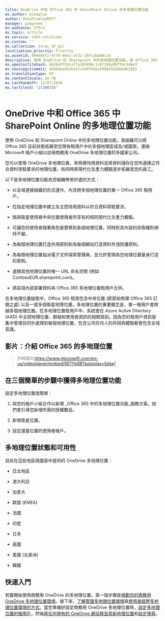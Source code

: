 ```yaml
---
title: OneDrive 中和 Office 365 中 SharePoint Online 的多地理位置功能
ms.author: mikeplum
author: MikePlumleyMSFT
manager: pamgreen
ms.audience: ITPro
ms.topic: article
ms.service: o365-solutions
ms.custom: ''
ms.collection: Strat_SP_gtc
localization_priority: Priority
ms.assetid: 094e86f2-9ff0-40ac-af31-28fcaba00c1d
description: 使用 OneDrive 和 Sharepoint 中的多地理位置功能，將 Office 365 的目前狀態拓展至多個地理區域。
ms.openlocfilehash: b62603759caf7a285896c1c87199a9bf59c546e3
ms.sourcegitcommit: 03bb9edd52b1b7cd49791baf90645828b89b32b5
ms.translationtype: HT
ms.contentlocale: zh-TW
ms.lasthandoff: 12/07/2018
ms.locfileid: "27200726"
---
```

# <a name="multi-geo-capabilities-in-onedrive-and-sharepoint-online-in-office-365"></a>OneDrive 中和 Office 365 中 SharePoint Online 的多地理位置功能

使用 OneDrive 和 Sharepoint Online 中的多地理位置功能，貴組織可以將 Office 365 目前狀態拓展至您現有租用戶中的多個地理區域及/或國家。連絡 Microsoft 帳戶小組以註冊商務用 OneDrive 多地理位置的多國家公司。
  
您可以使用 OneDrive 多地理位置，來佈建待用資料並將資料儲存在您所選擇之符合資料常駐要求的地理位置，和同時將現代化生產力體驗逐步拓展至您的員工。
  
以下是多地理位置功能為您組織帶來好處的方式：
  
- 以全域連接組織的形式運作，內含跨多個地理位置的單一 Office 365 租用戶。
    
- 在指定地理位置中建立及主控待用資料以符合資料常駐要求。
    
- 賦與衛星使用者中央位置使用者所享有的相同現代化生產力體驗。
    
- 可讓您的使用者隨著角色變更移到各個地理位置，同時對其內容的存取權則保持不變。
    
- 為每個地理位置打造共用原則和為每個網站打造資料外洩防護原則。
    
- 為每個地理位置指派電子文件探索管理員，並允許管理為您地理位置量身打造的案例。
    
- 選擇其他地理位置的唯一 URL 命名空間 (例如 ContosoEUR.sharepoint.com)。
    
- 將區域內部部署資料與 Office 365 多地理位置租用戶合併。
    
在多地理位置組態中，Office 365 租用包含中央位置 (即原始佈建 Office 365 訂閱之處) 以及一或多個衛星地理位置。多地理位置的重要概念是，單一租用戶會跨越多個地理位置。在多地理位置租用戶中，系統會在 Azure Active Directory (AAD) 中主控地理位置、群組和使用者資訊的相關資訊。因為您的租用戶資訊是集中管理且同步處理到每個地理位置，包含公司任何人的共用與體驗都會包含全域意識。

## <a name="video-introducing-office-365-multi-geo"></a>影片：介紹 Office 365 的多地理位置

> [!VIDEO https://www.microsoft.com/en-us/videoplayer/embed/RE1Yk6B?autoplay=false]
  
## <a name="get-multi-geo-features-in-three-simple-steps"></a>在三個簡單的步驟中獲得多地理位置功能

設定多地理位置很簡單：
  
1. 與您的帳戶小組合作以新增 _Office 365 中的多地理位置功能_服務方案。他們會引導您新增所需的授權數目。
    
2. 新增衛星位置。
    
3. 設定適當位置的使用者帳戶。
    
## <a name="multi-geo-status-and-availability"></a>多地理位置狀態和可用性

目前在這些地區與國家中提供的 OneDrive 多地理位置：
  
- 亞太地區

- 澳大利亞

- 加拿大

- 歐盟 (EMEA)

- 法國

- 印度

- 日本

- 英國

- 美國 (北美洲)

- 韓國

## <a name="getting-started"></a>快速入門

若要開始使用商務用 OneDrive 的多地理位置，第一個步驟是[規劃您的商務用 OneDrive 多地理位置環境](plan-for-multi-geo.md)。接下來，[了解管理多地理位置環境](administering-a-multi-geo-environment.md)與[使用者經歷多地理位置環境的方式](multi-geo-user-experience.md)。當您準備好設定商務用 OneDrive 多地理位置時，[設定多地理位置的租用戶](multi-geo-tenant-configuration.md)，然後[將任何現有的 OneDrive 網站移至其新地理位置](move-onedrive-between-geo-locations.md)和[設定搜尋](configure-search-for-multi-geo.md)。
